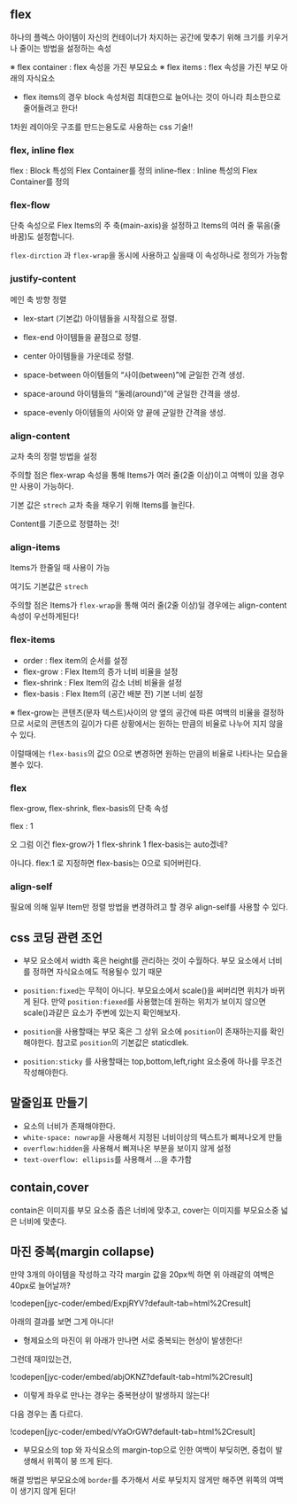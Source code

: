 ## flex


하나의 플렉스 아이템이 자신의 컨테이너가 차지하는 공간에 맞추기 위해 크기를 키우거나 줄이는 방법을 설정하는 속성

※ flex container : flex 속성을 가진 부모요소
※ flex items : flex 속성을 가진 부모 아래의 자식요소


- flex items의 경우 block 속성처럼 최대한으로 늘어나는 것이 아니라 최소한으로 줄어들려고 한다!

1차원 레이아웃 구조를 만드는용도로 사용하는 css 기술!!




### flex, inline flex

flex : Block 특성의 Flex Container를 정의	
inline-flex : Inline 특성의 Flex Container를 정의	


### flex-flow
단축 속성으로 Flex Items의 주 축(main-axis)을 설정하고 Items의 여러 줄 묶음(줄 바꿈)도 설정합니다.


`flex-dirction` 과 `flex-wrap`을 동시에 사용하고 싶을때 이 속성하나로 정의가 가능함




### justify-content
메인 축 방향 정렬 

- lex-start (기본값)
아이템들을 시작점으로 정렬.

- flex-end
아이템들을 끝점으로 정렬.


- center
아이템들을 가운데로 정렬.

- space-between
아이템들의 “사이(between)”에 균일한 간격 생성.

- space-around
아이템들의 “둘레(around)”에 균일한 간격을 생성.

- space-evenly
아이템들의 사이와 양 끝에 균일한 간격을 생성.


### align-content

교차 축의 정렬 방법을 설정

주의할 점은 flex-wrap 속성을 통해 Items가 여러 줄(2줄 이상)이고 여백이 있을 경우만 사용이 가능하다.

기본 값은 `strech` 교차 축을 채우기 위해 Items를 늘린다.

Content를 기준으로 정렬하는 것!


### align-items

Items가 한줄일 때 사용이 가능

여기도 기본값은 `strech`

주의할 점은 Items가 `flex-wrap`을 통해 여러 줄(2줄 이상)일 경우에는 align-content 속성이 우선하게된다!


### flex-items

- order : flex item의 순서를 설정
- flex-grow : Flex Item의 증가 너비 비율을 설정
- flex-shrink : Flex Item의 감소 너비 비율을 설정
- flex-basis : Flex Item의 (공간 배분 전) 기본 너비 설정



※ flex-grow는 콘텐츠(문자 텍스트)사이의 양 옆의 공간에 따른 여백의 비율을 결정하므로 서로의 콘텐츠의 길이가 다른 상황에서는 원하는 만큼의 비율로 나누어 지지 않을수 있다.

이럴때에는 `flex-basis`의 값으 0으로 변경하면 원하는 만큼의 비율로 나타나는 모습을 볼수 있다.

### flex

flex-grow, flex-shrink, flex-basis의 단축 속성

flex : 1

오 그럼 이건 flex-grow가 1 flex-shrink 1 flex-basis는 auto겠네?

아니다. flex:1 로 지정하면 flex-basis는 0으로 되어버린다.


### align-self

필요에 의해 일부 Item만 정렬 방법을 변경하려고 할 경우 align-self를 사용할 수 있다.


## css 코딩 관련 조언

- 부모 요소에서 width 혹은 height를 관리하는 것이 수월하다.
  부모 요소에서 너비를 정하면 자식요소에도 적용될수 있기 때문

- `position:fixed`는 무적이 아니다. 
부모요소에서 scale()을 써버리면 위치가 바뀌게 된다.
만약 `position:fiexed`를 사용했는데 원하는 위치가 보이지 않으면 scale()과같은 요소가 주변에 있는지 확인해보자.


- `position`을 사용할때는 부모 혹은 그 상위 요소에 `position`이 존재하는지를 확인해야한다. 참고로 `position`의 기본값은 staticdlek.

- `position:sticky` 를 사용할때는 top,bottom,left,right 요소중에 하나를 무조건 작성해야한다.


## 말줄임표 만들기
- 요소의 너비가 존재해야한다.
- `white-space: nowrap`을 사용해서 지정된 너비이상의 텍스트가 삐져나오게 만듦
- `overflow:hidden`을 사용해서 삐져나온 부분을 보이지 않게 설정
- `text-overflow: ellipsis`를 사용해서 ...을 추가함


## contain,cover

contain은 이미지를 부모 요소중 좁은 너비에 맞추고, cover는 이미지를 부모요소중 넓은 너비에 맞춘다.

## 마진 중복(margin collapse)

만약 3개의 아이템을 작성하고 각각 margin 값을 20px씩 하면 위 아래같의 여백은 40px로 늘어날까?

!codepen[jyc-coder/embed/ExpjRYV?default-tab=html%2Cresult]


아래의 결과를 보면 그게 아니다! 

- 형제요소의 마진이 위 아래가 만나면 서로 중복되는 현상이 발생한다!

그런데 재미있는건,


!codepen[jyc-coder/embed/abjOKNZ?default-tab=html%2Cresult]
- 이렇게 좌우로 만나는 경우는 중복현상이 발생하지 않는다!



다음 경우는 좀 다르다.

!codepen[jyc-coder/embed/vYaOrGW?default-tab=html%2Cresult]


- 부모요소의 top 와 자식요소의 margin-top으로 인한 여백이 부딪히면, 중첩이 발생해서 위쪽이 붕 뜨게 된다.


해결 방법은 부모요소에 `border`를 추가해서 서로 부딪치지 않게만 해주면 위쪽의 여백이 생기지 않게 된다!









